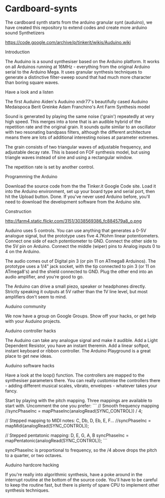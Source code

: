 # Cardboard-synts
The cardboard synth starts from the arduino granular synt (auduino), we have created this repository to extend codes and create more arduino sound Synthetizers

https://code.google.com/archive/p/tinkerit/wikis/Auduino.wiki

Introduction

The Auduino is a sound synthesiser based on the Arduino platform. It works on all Arduinos running at 16MHz - everything from the original Arduino serial to the Arduino Mega. It uses granular synthesis techniques to generate a distinctive filter-sweep sound that had much more character than boring square waves.

Have a look and a listen

The first Auduino
Aiden's Auduino
xndr77's beautifully cased Auduino
Medaispoca
Berit Greinke
Adam Franchino's Ant Farm
Synthesis model

Sound is generated by playing the same noise ('grain') repeatedly at very high speed. This merges into a tone that is an audible hybrid of the repetition rate and the original grain. It sounds quite similar to an oscillator with two resonating bandpass filters, although the different architecture means there are lots of additional interesting noises at parameter extremes.

The grain consists of two triangular waves of adjustable frequency, and adjustable decay rate. This is based on FOF synthesis model, but using triangle waves instead of sine and using a rectangular window.

The repetition rate is set by another control.

Programming the Arduino

Download the source code from the the Tinker.it Google Code site. Load it into the Arduino environment, set up your board type and serial port, then hit the Upload button. Done. If you've never used Arduino before, you'll need to download the development software from the Arduino site.

Construction

http://farm4.static.flickr.com/3151/3038569386_fc884579a8_o.png

Auduino uses 5 controls. You can use anything that generates a 0-5V analogue signal, but the prototype uses five 4.7Kohm linear potentiometers. Connect one side of each potentiometer to GND. Connect the other side to the 5V pin on Arduino. Connect the middle (wiper) pins to Analog inputs 0 to 4 on the Arduino.

The audio comes out of Digital pin 3 (or pin 11 on ATmega8 Arduinos). The prototype uses a 1/4" jack socket, with the tip connected to pin 3 (or 11 on ATmega8's) and the shield connected to GND. Plug the other end into an audio amplifier, and you're good to go.

The Arduino can drive a small piezo, speaker or headphones directly. Strictly speaking it outputs at 5V rather than the 1V line level, but most amplifiers don't seem to mind.

Auduino community

We now have a group on Google Groups. Show off your hacks, or get help with your Auduino projects.

Auduino controller hacks

The Auduino can take any analogue signal and make it audible. Add a Light Dependent Resistor, you have an instant theremin. Add a linear softpot, instant keyboard or ribbon controller. The Arduino Playground is a great place to get new ideas.

Auduino software hacks

Have a look at the loop() function. The controllers are mapped to the synthesiser parameters there. You can really customise the controllers there - adding different musical scales, vibrato, envelopes - whatever takes your fancy.

Start by playing with the pitch mapping. Three mappings are available to start with. Uncomment the one you prefer: ``` // Smooth frequency mapping //syncPhaseInc = mapPhaseInc(analogRead(SYNC_CONTROL)) / 4;

// Stepped mapping to MIDI notes: C, Db, D, Eb, E, F... //syncPhaseInc = mapMidi(analogRead(SYNC_CONTROL));

// Stepped pentatonic mapping: D, E, G, A, B syncPhaseInc = mapPentatonic(analogRead(SYNC_CONTROL)); ```

syncPhaseInc is proportional to frequency, so the /4 above drops the pitch to a quarter, or two octaves.

Auduino hardcore hacking

If you're really into algorithmic synthesis, have a poke around in the interrupt routine at the bottom of the source code. You'll have to be careful to keep the routine fast, but there is plenty of spare CPU to implement other synthesis techniques.
